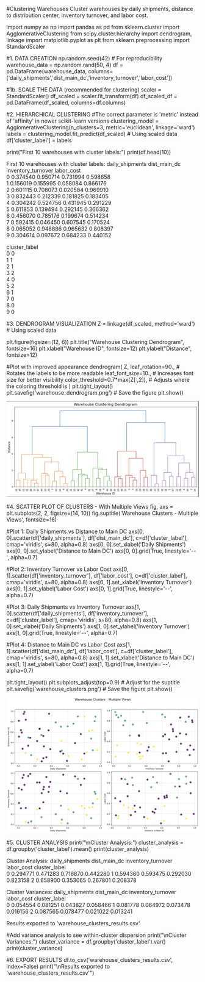 #Clustering Warehouses
Cluster warehouses by daily shipments, distance to distribution center, inventory turnover, and labor cost.

import numpy as np
import pandas as pd
from sklearn.cluster import AgglomerativeClustering
from scipy.cluster.hierarchy import dendrogram, linkage
import matplotlib.pyplot as plt
from sklearn.preprocessing import StandardScaler

#1. DATA CREATION
np.random.seed(42)  # For reproducibility
warehouse_data = np.random.rand(50, 4)
df = pd.DataFrame(warehouse_data, 
                  columns=['daily_shipments','dist_main_dc','inventory_turnover','labor_cost'])

#1b. SCALE THE DATA (recommended for clustering)
scaler = StandardScaler()
df_scaled = scaler.fit_transform(df)
df_scaled_df = pd.DataFrame(df_scaled, columns=df.columns)

#2. HIERARCHICAL CLUSTERING
#The correct parameter is 'metric' instead of 'affinity' in newer scikit-learn versions
clustering_model = AgglomerativeClustering(n_clusters=3, metric='euclidean', linkage='ward')
labels = clustering_model.fit_predict(df_scaled)  # Using scaled data
df['cluster_label'] = labels

print("First 10 warehouses with cluster labels:")
print(df.head(10))

First 10 warehouses with cluster labels:
   daily_shipments  dist_main_dc  inventory_turnover  labor_cost  \
0         0.374540      0.950714            0.731994    0.598658   
1         0.156019      0.155995            0.058084    0.866176   
2         0.601115      0.708073            0.020584    0.969910   
3         0.832443      0.212339            0.181825    0.183405   
4         0.304242      0.524756            0.431945    0.291229   
5         0.611853      0.139494            0.292145    0.366362   
6         0.456070      0.785176            0.199674    0.514234   
7         0.592415      0.046450            0.607545    0.170524   
8         0.065052      0.948886            0.965632    0.808397   
9         0.304614      0.097672            0.684233    0.440152   

   cluster_label  
0              0  
1              1  
2              1  
3              2  
4              0  
5              2  
6              1  
7              0  
8              0  
9              0  

#3. DENDROGRAM VISUALIZATION
Z = linkage(df_scaled, method='ward')  # Using scaled data

plt.figure(figsize=(12, 6))
plt.title("Warehouse Clustering Dendrogram", fontsize=16)
plt.xlabel("Warehouse ID", fontsize=12)
plt.ylabel("Distance", fontsize=12)

#Plot with improved appearance
dendrogram(
    Z,
    leaf_rotation=90.,  # Rotates the labels to be more readable
    leaf_font_size=10.,  # Increases font size for better visibility
    color_threshold=0.7*max(Z[:,2]),  # Adjusts where the coloring threshold is
)
plt.tight_layout()
plt.savefig('warehouse_dendrogram.png')  # Save the figure
plt.show()

![Plotly Visualization: Simulated Regression](CLUSTDEND.png)

#4. SCATTER PLOT OF CLUSTERS - With Multiple Views
fig, axs = plt.subplots(2, 2, figsize=(14, 10))
fig.suptitle('Warehouse Clusters - Multiple Views', fontsize=16)

#Plot 1: Daily Shipments vs Distance to Main DC
axs[0, 0].scatter(df['daily_shipments'], df['dist_main_dc'], c=df['cluster_label'], cmap='viridis', s=80, alpha=0.8)
axs[0, 0].set_xlabel('Daily Shipments')
axs[0, 0].set_ylabel('Distance to Main DC')
axs[0, 0].grid(True, linestyle='--', alpha=0.7)

#Plot 2: Inventory Turnover vs Labor Cost
axs[0, 1].scatter(df['inventory_turnover'], df['labor_cost'], c=df['cluster_label'], cmap='viridis', s=80, alpha=0.8)
axs[0, 1].set_xlabel('Inventory Turnover')
axs[0, 1].set_ylabel('Labor Cost')
axs[0, 1].grid(True, linestyle='--', alpha=0.7)

#Plot 3: Daily Shipments vs Inventory Turnover
axs[1, 0].scatter(df['daily_shipments'], df['inventory_turnover'], c=df['cluster_label'], cmap='viridis', s=80, alpha=0.8)
axs[1, 0].set_xlabel('Daily Shipments')
axs[1, 0].set_ylabel('Inventory Turnover')
axs[1, 0].grid(True, linestyle='--', alpha=0.7)

#Plot 4: Distance to Main DC vs Labor Cost
axs[1, 1].scatter(df['dist_main_dc'], df['labor_cost'], c=df['cluster_label'], cmap='viridis', s=80, alpha=0.8)
axs[1, 1].set_xlabel('Distance to Main DC')
axs[1, 1].set_ylabel('Labor Cost')
axs[1, 1].grid(True, linestyle='--', alpha=0.7)

plt.tight_layout()
plt.subplots_adjust(top=0.9)  # Adjust for the suptitle
plt.savefig('warehouse_clusters.png')  # Save the figure
plt.show()

![Plotly Visualization: Simulated Regression](MULTICLUST.png)

#5. CLUSTER ANALYSIS
print("\nCluster Analysis:")
cluster_analysis = df.groupby('cluster_label').mean()
print(cluster_analysis)

Cluster Analysis:
               daily_shipments  dist_main_dc  inventory_turnover  labor_cost
cluster_label                                                               
0                     0.294771      0.471283            0.716870    0.442280
1                     0.594360      0.593475            0.292030    0.823158
2                     0.658900      0.353065            0.267801    0.208378

Cluster Variances:
               daily_shipments  dist_main_dc  inventory_turnover  labor_cost
cluster_label                                                               
0                     0.054554      0.081251            0.043827    0.058466
1                     0.081778      0.064972            0.073478    0.016156
2                     0.087565      0.078477            0.021022    0.013241

Results exported to 'warehouse_clusters_results.csv'

#Add variance analysis to see within-cluster dispersion
print("\nCluster Variances:")
cluster_variance = df.groupby('cluster_label').var()
print(cluster_variance)

#6. EXPORT RESULTS
df.to_csv('warehouse_clusters_results.csv', index=False)
print("\nResults exported to 'warehouse_clusters_results.csv'")
